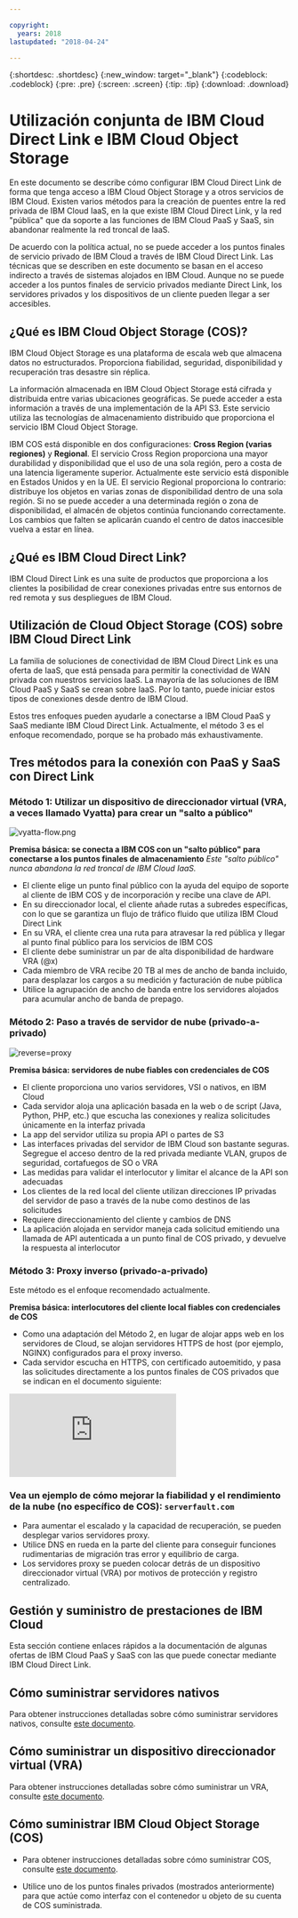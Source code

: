 ```yaml
---

copyright:
  years: 2018
lastupdated: "2018-04-24"

---
```


{:shortdesc: .shortdesc}
{:new_window: target="_blank"}
{:codeblock: .codeblock}
{:pre: .pre}
{:screen: .screen}
{:tip: .tip}
{:download: .download}

# Utilización conjunta de IBM Cloud Direct Link e IBM Cloud Object Storage

En este documento se describe cómo configurar IBM Cloud Direct Link de forma que tenga acceso a IBM Cloud Object Storage y a otros servicios de IBM Cloud. Existen varios métodos para la creación de puentes entre la red privada de IBM Cloud IaaS, en la que existe IBM Cloud Direct Link, y la red "pública" que da soporte a las funciones de IBM Cloud PaaS y SaaS, sin abandonar realmente la red troncal de IaaS.

De acuerdo con la política actual, no se puede acceder a los puntos finales de servicio privado de IBM Cloud a través de IBM Cloud Direct Link. Las técnicas que se describen en este documento se basan en el acceso indirecto a través de sistemas alojados en IBM Cloud. Aunque no se puede acceder a los puntos finales de servicio privados mediante Direct Link, los servidores privados y los dispositivos de un cliente pueden llegar a ser accesibles.

## ¿Qué es IBM Cloud Object Storage (COS)?

IBM Cloud Object Storage es una plataforma de escala web que almacena datos no estructurados. Proporciona fiabilidad, seguridad, disponibilidad y recuperación tras desastre sin réplica. 

La información almacenada en IBM Cloud Object Storage está cifrada y distribuida entre varias ubicaciones geográficas. Se puede acceder a esta información a través de una implementación de la API S3. Este servicio utiliza las tecnologías de almacenamiento distribuido que proporciona el servicio IBM Cloud Object Storage.

IBM COS está disponible en dos configuraciones: **Cross Region (varias regiones)** y **Regional**. El servicio Cross Region proporciona una mayor durabilidad y disponibilidad que el uso de una sola región, pero a costa de una latencia ligeramente superior. Actualmente este servicio está disponible en Estados Unidos y en la UE. El servicio Regional proporciona lo contrario: distribuye los objetos en varias zonas de disponibilidad dentro de una sola región. Si no se puede acceder a una determinada región o zona de disponibilidad, el almacén de objetos continúa funcionando correctamente. Los cambios que falten se aplicarán cuando el centro de datos inaccesible vuelva a estar en línea.

## ¿Qué es IBM Cloud Direct Link?

IBM Cloud Direct Link es una suite de productos que proporciona a los clientes la posibilidad de crear conexiones privadas entre sus entornos de red remota y sus despliegues de IBM Cloud. 

## Utilización de Cloud Object Storage (COS) sobre IBM Cloud Direct Link

La familia de soluciones de conectividad de IBM Cloud Direct Link es una oferta de IaaS, que está pensada para permitir la conectividad de WAN privada con nuestros servicios IaaS. La mayoría de las soluciones de IBM Cloud PaaS y SaaS se crean sobre IaaS. Por lo tanto, puede iniciar estos tipos de conexiones desde dentro de IBM Cloud.

Estos tres enfoques pueden ayudarle a conectarse a IBM Cloud PaaS y SaaS mediante IBM Cloud Direct Link. Actualmente, el método 3 es el enfoque recomendado, porque se ha probado más exhaustivamente.

## Tres métodos para la conexión con PaaS y SaaS con Direct Link


### Método 1: Utilizar un dispositivo de direccionador virtual (VRA, a veces llamado Vyatta) para crear un "salto a público"
 
![vyatta-flow.png](images/vyatta-flow.png)



**Premisa básica: se conecta a IBM COS con un "salto público" para conectarse a los puntos finales de almacenamiento** *Este "salto público" nunca abandona la red troncal de IBM Cloud IaaS.*

* El cliente elige un punto final público con la ayuda del equipo de soporte al cliente de IBM COS y de incorporación y recibe una clave de API.
* En su direccionador local, el cliente añade rutas a subredes específicas, con lo que se garantiza un flujo de tráfico fluido que utiliza IBM Cloud Direct Link
* En su VRA, el cliente crea una ruta para atravesar la red pública y llegar al punto final público para los servicios de IBM COS
* El cliente debe suministrar un par de alta disponibilidad de hardware VRA (@x)
* Cada miembro de VRA recibe 20 TB al mes de ancho de banda incluido, para desplazar los cargos a su medición y facturación de nube pública
* Utilice la agrupación de ancho de banda entre los servidores alojados para acumular ancho de banda de prepago.


### Método 2: Paso a través de servidor de nube (privado-a-privado)

![reverse=proxy](images/reverse-proxy.png)

**Premisa básica: servidores de nube fiables con credenciales de COS**

 * El cliente proporciona uno varios servidores, VSI o nativos, en IBM Cloud
 * Cada servidor aloja una aplicación basada en la web o de script (Java, Python, PHP, etc.) que escucha las conexiones y realiza solicitudes únicamente en la interfaz privada
 * La app del servidor utiliza su propia API o partes de S3
 * Las interfaces privadas del servidor de IBM Cloud son bastante seguras. Segregue el acceso dentro de la red privada mediante VLAN, grupos de seguridad, cortafuegos de SO o VRA
 * Las medidas para validar el interlocutor y limitar el alcance de la API son adecuadas
 * Los clientes de la red local del cliente utilizan direcciones IP privadas del servidor de paso a través de la nube como destinos de las solicitudes
 * Requiere direccionamiento del cliente y cambios de DNS
 * La aplicación alojada en servidor maneja cada solicitud emitiendo una llamada de API autenticada a un punto final de COS privado, y devuelve la respuesta al interlocutor

### Método 3: Proxy inverso (privado-a-privado)

Este método es el enfoque recomendado actualmente.

**Premisa básica: interlocutores del cliente local fiables con credenciales de COS**

 

 * Como una adaptación del Método 2, en lugar de alojar apps web en los servidores de Cloud, se alojan servidores HTTPS de host (por ejemplo, NGINX) configurados para el proxy inverso.
 * Cada servidor escucha en HTTPS, con certificado autoemitido, y pasa las solicitudes directamente a los puntos finales de COS privados que se indican en el documento siguiente:
 
 ![Puntos finales de COS](https://console.bluemix.net/docs/services/cloud-object-storage/basics/endpoints.html)
 
### Vea un ejemplo de cómo mejorar la fiabilidad y el rendimiento de la nube (no específico de COS): `serverfault.com`

 * Para aumentar el escalado y la capacidad de recuperación, se pueden desplegar varios servidores proxy. 
 * Utilice DNS en rueda en la parte del cliente para conseguir funciones rudimentarias de migración tras error y equilibrio de carga.
 * Los servidores proxy se pueden colocar detrás de un dispositivo direccionador virtual (VRA) por motivos de protección y registro centralizado.
 
 ## Gestión y suministro de prestaciones de IBM Cloud 
 
Esta sección contiene enlaces rápidos a la documentación de algunas ofertas de IBM Cloud PaaS y SaaS con las que puede conectar mediante IBM Cloud Direct Link.

## Cómo suministrar servidores nativos

Para obtener instrucciones detalladas sobre cómo suministrar servidores nativos, consulte [este documento](https://console.bluemix.net/docs/bare-metal/about.html#getting-started-with-bare-metal-servers).

## Cómo suministrar un dispositivo direccionador virtual (VRA)

Para obtener instrucciones detalladas sobre cómo suministrar un VRA, consulte [este documento](https://console.bluemix.net/docs/infrastructure/virtual-router-appliance/getting-started.html#getting-started).

## Cómo suministrar IBM Cloud Object Storage (COS)

 * Para obtener instrucciones detalladas sobre cómo suministrar COS, consulte [este documento](https://console.bluemix.net/catalog/services/cloud-object-storage).
 
 * Utilice uno de los puntos finales privados (mostrados anteriormente) para que actúe como interfaz con el contenedor u objeto de su cuenta de COS suministrada.
